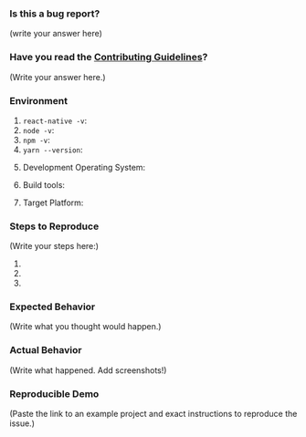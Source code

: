 <!--
  PLEASE DON'T DELETE THIS TEMPLATE UNTIL YOU HAVE READ THE FIRST SECTION.
-->

### Is this a bug report?

(write your answer here)

<!--
  If you answered "Yes":

    We expect that it will take you about 30 minutes to produce a high-quality bug report.
    While this may seem like a lot, putting care into issues helps us fix them faster.
    For bug reports, it is REQUIRED to fill the rest of this template, or the issue will be closed.

  If you answered "No":

    We use GitHub Issues exclusively for tracking bugs in React Native. If you're looking for help,
    the Community page at http://facebook.github.io/react-native/support.html list various resources 
    that should help you get started.

  Now scroll below!
-->

### Have you read the [Contributing Guidelines](https://facebook.github.io/react-native/docs/contributing.html)?

(Write your answer here.)

### Environment

<!--
  If you are on v0.48.0 or greater, please run `react-native info` and paste its contents here then specify target platform, like this:

  Environment:
    OS:  macOS Sierra 10.12.6
    Node:  8.4.0
    Yarn:  0.27.5
    npm:  5.4.0
    Watchman:  4.7.0
    Xcode:  Xcode 8.3.3 Build version 8E3004b
    Android Studio:  2.3 AI-162.4069837

  Packages: (wanted => installed)
    react-native: 0.48.1 => 0.48.1
    react: 16.0.0-alpha.12 => 16.0.0-alpha.12

  Target Platform: iOS (10.3)

  Otherwise, fill in the following relevant fields
-->

<!-- Run these commands in terminal. -->
1. `react-native -v`:
2. `node -v`:
3. `npm -v`:
4. `yarn --version`<!-- (if you use Yarn) -->:

<!-- Which operating system are you using? Specify macOS, Windows, or Linux, along with specific release versions -->
5. Development Operating System:

<!-- Include any additional relevant information. Are you using Xcode or Android Studio to build native code? Is the issue specific to a particular iOS or Android SDK? -->
6. Build tools:

<!-- (What platform are you building for? Choose any from iOS, Android, AppleTV.) -->
7. Target Platform:

### Steps to Reproduce

<!--
  How would you describe your issue to someone who doesn’t know you or your project?
  Try to write a sequence of steps that anybody can repeat to see the issue.
  Be specific! If the bug cannot be reproduced, your issue may be closed.
-->

(Write your steps here:)

1.
2.
3.

### Expected Behavior

<!--
  How did you expect your project to behave?
  It’s fine if you’re not sure your understanding is correct.
  Just write down what you thought would happen.
-->

(Write what you thought would happen.)

### Actual Behavior

<!--
  Did something go wrong?
  Is something broken, or not behaving as you expected?
  Describe this section in detail, and attach screenshots if possible.
  Don't just say "it doesn't work"!
-->

(Write what happened. Add screenshots!)

### Reproducible Demo

<!--
  Please share a project that reproduces the issue.
  There are two ways to do it:

    * Create a new app using https://snack.expo.io/ and try to reproduce the issue in it.
      This is useful if you roughly know where the problem is, or can’t share the real code.

    * Or, copy your app and remove things until you’re left with the minimal reproducible demo.
      This is useful for finding the root cause. You may then optionally create a Snack.

  This is a good guide to creating bug demos: https://stackoverflow.com/help/mcve
  Once you’re done, copy and paste the link to the Snack or a public GitHub repository below:
-->

(Paste the link to an example project and exact instructions to reproduce the issue.)

<!--
  What happens if you skip this step?

  Someone will read your bug report, and maybe will be able to help you,
  but it’s unlikely that it will get much attention from the team. Eventually,
  the issue will likely get closed in favor of issues that have reproducible demos.

  Please remember that:

    * Issues without reproducible demos have a very low priority.
    * The person fixing the bug would have to do that anyway. Please be respectful of their time.
    * You might figure out the issues yourself as you work on extracting it.

  Thanks for helping us help you!
-->

